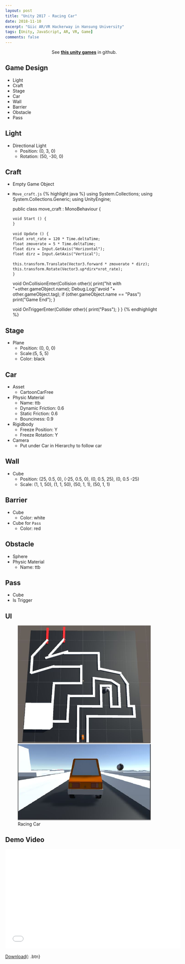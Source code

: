 ```yaml
---
layout: post
title: "Unity 2017 - Racing Car"
date: 2018-11-10
excerpt: "Giic AR/VR Hackerway in Hansung University"
tags: [Unity, JavaScript, AR, VR, Game]
comments: false
---
```



<center>See <a href="https://github.com/leehuhlee/Unity"><b>this unity games</b></a> in github.</center>


## Game Design
* Light
* Craft
* Stage
* Car
* Wall
* Barrier
* Obstacle
* Pass


## Light
* Directional Light
  - Position: (0, 3, 0)
  - Rotation: (50, -30, 0)


## Craft
* Empty Game Object
* `Move_craft.js`
{% highlight java %}
  using System.Collections;
  using System.Collections.Generic;
  using UnityEngine;

  public class move_craft : MonoBehaviour {

	  void Start () {
	  }
	
	  void Update () {
      float xrot_rate = 120 * Time.deltaTime;
      float zmoverate = 5 * Time.deltaTime;
      float dirx = Input.GetAxis("Horizontal");
      float dirz = Input.GetAxis("Vertical");

      this.transform.Translate(Vector3.forward * zmoverate * dirz);
      this.transform.Rotate(Vector3.up*dirx*xrot_rate);
	  }

    void OnCollisionEnter(Collision other){
      print("hit with "+other.gameObject.name);
      Debug.Log("avoid "+ other.gameObject.tag);
      if (other.gameObject.name == "Pass")
        print("Game End");
    }

    void OnTriggerEnter(Collider other){
      print("Pass");
    }
  }
{% endhighlight %}


## Stage
* Plane
  - Position: (0, 0, 0)
  - Scale:(5, 5, 5)
  - Color: black


## Car
* Asset
  - CartoonCarFree
* Physic Material
  - Name: ttb
  - Dynamic Friction: 0.6
  - Static Friction: 0.6
  - Bounciness: 0.9
* Rigidbody
  - Freeze Position: Y
  - Freeze Rotation: Y
* Camera
  - Put under Car in Hierarchy to follow car


## Wall
* Cube
  - Position: (25, 0.5, 0), (-25, 0.5, 0), (0, 0.5, 25), (0, 0.5 -25)
  - Scale: (1, 1, 50), (1, 1, 50), (50, 1, 1), (50, 1, 1)


## Barrier
* Cube
  - Color: white
* Cube for `Pass`
  - Color: red


## Obstacle
* Sphere
* Physic Material
  - Name: ttb


## Pass
* Cube
* Is Trigger


## UI
<figure class="half">
  <a href="/assets/img/posts/unity_racingcar/racingcar1.jpg"><img src="/assets/img/posts/unity_racingcar/racingcar1.jpg"></a>
  <a href="/assets/img/posts/unity_racingcar/racingcar2.jpg"><img src="/assets/img/posts/unity_racingcar/racingcar2.jpg"></a>
	<figcaption>Racing Car</figcaption>
</figure>


## Demo Video
<iframe width="560" height="315" src="/assets/video/posts/racing_car/Unity-Racing-Car.mp4" frameborder="0"> </iframe>

[Download](https://github.com/leehuhlee/Unity){: .btn}

